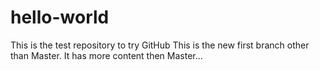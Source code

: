 # hello-world
This is the test repository to try GitHub
This is the new first branch other than Master.
It has more content then Master...
